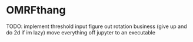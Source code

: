 # OMRFthang

TODO:
implement threshold input
figure out rotation business
  (give up and do 2d if im lazy)
move everything off jupyter to an executable
